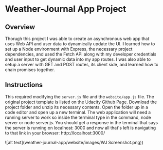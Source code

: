 # Weather-Journal App Project

## Overview
Thorugh this project I was able to create an asynchronous web app that uses Web API and user data to dynamically update the UI. I learned how to set up a Node environment with Express, the necessary project dependencies, and used the Fetch API along with my developer credentials and user input to get dynamic data into my app routes. I was also able to setup a server with GET and POST routes, its client side, and learned how to chain promises together.

## Instructions
This required modifying the `server.js` file and the `website/app.js` file. The original project template is listed on the Udacity Github Page. Download the project folder and unzip its necessary contents. Open the folder up in a code editor and open up a new terminal. The web application will need a running server to work so inside the terminal type in the command, node server or node server.js. You should get a response in the terminal that says the server is running on localhost: 3000 and now all that's left is navigating to that link in your browser: http://localhost:3000/

![alt text](weather-journal-app/website/images/WJ Screenshot.png))
